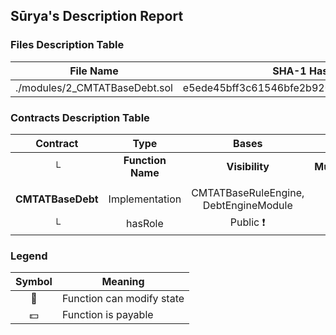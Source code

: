 ## Sūrya's Description Report

### Files Description Table


|  File Name  |  SHA-1 Hash  |
|-------------|--------------|
| ./modules/2_CMTATBaseDebt.sol | e5ede45bff3c61546bfe2b9200ca25e25c5a81e5 |


### Contracts Description Table


|  Contract  |         Type        |       Bases      |                  |                 |
|:----------:|:-------------------:|:----------------:|:----------------:|:---------------:|
|     └      |  **Function Name**  |  **Visibility**  |  **Mutability**  |  **Modifiers**  |
||||||
| **CMTATBaseDebt** | Implementation | CMTATBaseRuleEngine, DebtEngineModule |||
| └ | hasRole | Public ❗️ |   |NO❗️ |


### Legend

|  Symbol  |  Meaning  |
|:--------:|-----------|
|    🛑    | Function can modify state |
|    💵    | Function is payable |

